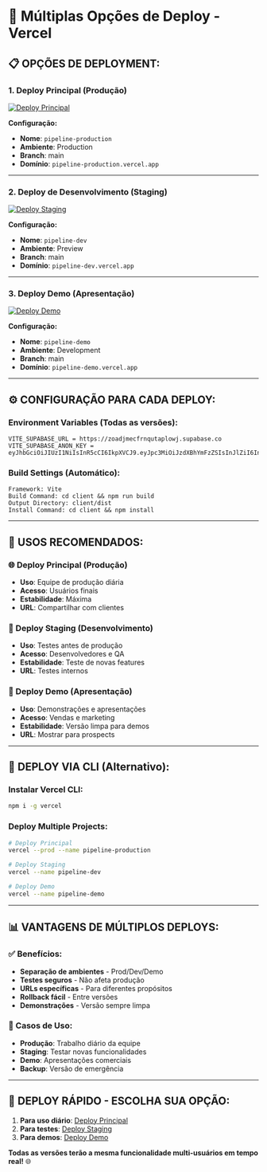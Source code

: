 # 🚀 Múltiplas Opções de Deploy - Vercel

## 📋 **OPÇÕES DE DEPLOYMENT:**

### **1. Deploy Principal (Produção)**
[![Deploy Principal](https://vercel.com/button)](https://vercel.com/new/clone?repository-url=https://github.com/JonasDluna/pipeline-production-v5&project-name=pipeline-production&repository-name=pipeline-production-main)

**Configuração:**
- **Nome**: `pipeline-production`
- **Ambiente**: Production
- **Branch**: main
- **Domínio**: `pipeline-production.vercel.app`

---

### **2. Deploy de Desenvolvimento (Staging)**
[![Deploy Staging](https://vercel.com/button)](https://vercel.com/new/clone?repository-url=https://github.com/JonasDluna/pipeline-production-v5&project-name=pipeline-dev&repository-name=pipeline-production-dev)

**Configuração:**
- **Nome**: `pipeline-dev`
- **Ambiente**: Preview
- **Branch**: main
- **Domínio**: `pipeline-dev.vercel.app`

---

### **3. Deploy Demo (Apresentação)**
[![Deploy Demo](https://vercel.com/button)](https://vercel.com/new/clone?repository-url=https://github.com/JonasDluna/pipeline-production-v5&project-name=pipeline-demo&repository-name=pipeline-production-demo)

**Configuração:**
- **Nome**: `pipeline-demo`
- **Ambiente**: Development
- **Branch**: main
- **Domínio**: `pipeline-demo.vercel.app`

---

## ⚙️ **CONFIGURAÇÃO PARA CADA DEPLOY:**

### **Environment Variables (Todas as versões):**
```
VITE_SUPABASE_URL = https://zoadjmecfrnqutaplowj.supabase.co
VITE_SUPABASE_ANON_KEY = eyJhbGciOiJIUzI1NiIsInR5cCI6IkpXVCJ9.eyJpc3MiOiJzdXBhYmFzZSIsInJlZiI6InpvYWRqbWVjZnJucXV0YXBsb3dqIiwicm9sZSI6ImFub24iLCJpYXQiOjE3NjE5MTIyNzksImV4cCI6MjA3NzQ4ODI3OX0.qngho4OVH2I3_kSwk3OiNWyA3Z9cJ1VFkZuX5Sc1xbU
```

### **Build Settings (Automático):**
```
Framework: Vite
Build Command: cd client && npm run build
Output Directory: client/dist
Install Command: cd client && npm install
```

---

## 🎯 **USOS RECOMENDADOS:**

### **🌐 Deploy Principal (Produção)**
- **Uso**: Equipe de produção diária
- **Acesso**: Usuários finais
- **Estabilidade**: Máxima
- **URL**: Compartilhar com clientes

### **🔧 Deploy Staging (Desenvolvimento)** 
- **Uso**: Testes antes de produção
- **Acesso**: Desenvolvedores e QA
- **Estabilidade**: Teste de novas features
- **URL**: Testes internos

### **🎨 Deploy Demo (Apresentação)**
- **Uso**: Demonstrações e apresentações
- **Acesso**: Vendas e marketing
- **Estabilidade**: Versão limpa para demos
- **URL**: Mostrar para prospects

---

## 🔄 **DEPLOY VIA CLI (Alternativo):**

### **Instalar Vercel CLI:**
```bash
npm i -g vercel
```

### **Deploy Multiple Projects:**
```bash
# Deploy Principal
vercel --prod --name pipeline-production

# Deploy Staging  
vercel --name pipeline-dev

# Deploy Demo
vercel --name pipeline-demo
```

---

## 📊 **VANTAGENS DE MÚLTIPLOS DEPLOYS:**

### **✅ Benefícios:**
- **Separação de ambientes** - Prod/Dev/Demo
- **Testes seguros** - Não afeta produção
- **URLs específicas** - Para diferentes propósitos
- **Rollback fácil** - Entre versões
- **Demonstrações** - Versão sempre limpa

### **🎯 Casos de Uso:**
- **Produção**: Trabalho diário da equipe
- **Staging**: Testar novas funcionalidades
- **Demo**: Apresentações comerciais
- **Backup**: Versão de emergência

---

## 🚀 **DEPLOY RÁPIDO - ESCOLHA SUA OPÇÃO:**

1. **Para uso diário**: [Deploy Principal](https://vercel.com/new/clone?repository-url=https://github.com/JonasDluna/pipeline-production-v5&project-name=pipeline-production)
2. **Para testes**: [Deploy Staging](https://vercel.com/new/clone?repository-url=https://github.com/JonasDluna/pipeline-production-v5&project-name=pipeline-dev)
3. **Para demos**: [Deploy Demo](https://vercel.com/new/clone?repository-url=https://github.com/JonasDluna/pipeline-production-v5&project-name=pipeline-demo)

**Todas as versões terão a mesma funcionalidade multi-usuários em tempo real!** 🌐